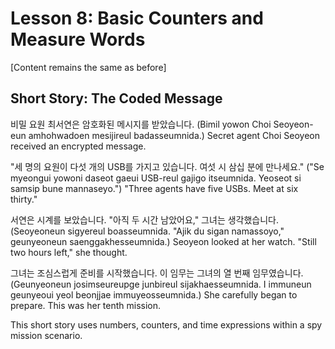 # Lesson 8: Basic Counters and Measure Words

[Content remains the same as before]

## Short Story: The Coded Message

비밀 요원 최서연은 암호화된 메시지를 받았습니다.
(Bimil yowon Choi Seoyeon-eun amhohwadoen mesijireul badasseumnida.)
Secret agent Choi Seoyeon received an encrypted message.

"세 명의 요원이 다섯 개의 USB를 가지고 있습니다. 여섯 시 삼십 분에 만나세요."
("Se myeongui yowoni daseot gaeui USB-reul gajigo itseumnida. Yeoseot si samsip bune mannaseyo.")
"Three agents have five USBs. Meet at six thirty."

서연은 시계를 보았습니다. "아직 두 시간 남았어요," 그녀는 생각했습니다.
(Seoyeoneun sigyereul boasseumnida. "Ajik du sigan namassoyo," geunyeoneun saenggakhesseumnida.)
Seoyeon looked at her watch. "Still two hours left," she thought.

그녀는 조심스럽게 준비를 시작했습니다. 이 임무는 그녀의 열 번째 임무였습니다.
(Geunyeoneun josimseureupge junbireul sijakhaesseumnida. I immuneun geunyeoui yeol beonjjae immuyeosseumnida.)
She carefully began to prepare. This was her tenth mission.

This short story uses numbers, counters, and time expressions within a spy mission scenario.
